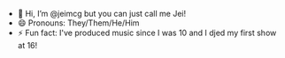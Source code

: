 - 👋 Hi, I’m @jeimcg but you can just call me Jei!
- 😄 Pronouns: They/Them/He/Him
- ⚡ Fun fact: I've produced music since I was 10 and I djed my first show at 16!

<!---
jeimcg/jeimcg is a ✨ special ✨ repository because its `README.md` (this file) appears on your GitHub profile.
You can click the Preview link to take a look at your changes.
--->
